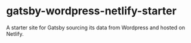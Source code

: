 # gatsby-wordpress-netlify-starter
A starter site for Gatsby sourcing its data from Wordpress and hosted on Netlify.
